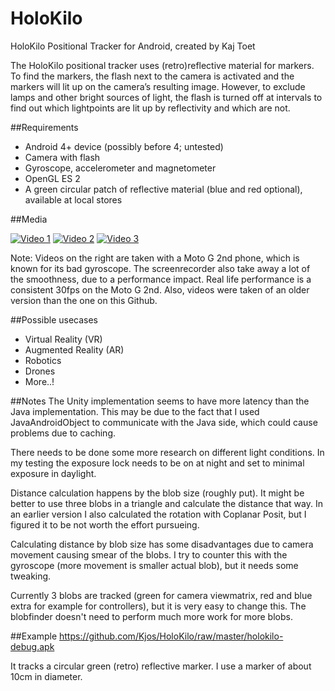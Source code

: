 # HoloKilo
HoloKilo Positional Tracker for Android, created by Kaj Toet

The HoloKilo positional tracker uses (retro)reflective material for markers. To find the markers, the flash next to the camera is activated and the markers will lit up on the camera’s resulting image. However, to exclude lamps and other bright sources of light, the flash is turned off at intervals to find out which lightpoints are lit up by reflectivity and which are not.

##Requirements
- Android 4+ device (possibly before 4; untested)
- Camera with flash
- Gyroscope, accelerometer and magnetometer
- OpenGL ES 2
- A green circular patch of reflective material (blue and red optional), available at local stores

##Media

[![Video 1](http://img.youtube.com/vi/K6ztsdTKuzc/0.jpg)](http://www.youtube.com/watch?v=K6ztsdTKuzc)
[![Video 2](http://img.youtube.com/vi/VQW2xLNd_-Y/0.jpg)](http://www.youtube.com/watch?v=VQW2xLNd_-Y)
[![Video 3](http://img.youtube.com/vi/ydd2h-7mcxk/0.jpg)](http://www.youtube.com/watch?v=ydd2h-7mcxk)

Note: Videos on the right are taken with a Moto G 2nd phone, which is known for its bad gyroscope. The screenrecorder also take away a lot of the smoothness, due to a performance impact. Real life performance is a consistent 30fps on the Moto G 2nd.
Also, videos were taken of an older version than the one on this Github.

##Possible usecases
- Virtual Reality (VR)
- Augmented Reality (AR)
- Robotics
- Drones
- More..!

##Notes
The Unity implementation seems to have more latency than the Java implementation. This may be due to the fact that I used JavaAndroidObject to communicate with the Java side, which could cause problems due to caching.

There needs to be done some more research on different light conditions. In my testing the exposure lock needs to be on at night and set to minimal exposure in daylight.

Distance calculation happens by the blob size (roughly put). It might be better to use three blobs in a triangle and calculate the distance that way. In an earlier version I also calculated the rotation with Coplanar Posit, but I figured it to be not worth the effort pursueing.

Calculating distance by blob size has some disadvantages due to camera movement causing smear of the blobs. I try to counter this with the gyroscope (more movement is smaller actual blob), but it needs some tweaking.

Currently 3 blobs are tracked (green for camera viewmatrix, red and blue extra for example for controllers), but it is very easy to change this. The blobfinder doesn't need to perform much more work for more blobs.

##Example
https://github.com/Kjos/HoloKilo/raw/master/holokilo-debug.apk

It tracks a circular green (retro) reflective marker. I use a marker of about 10cm in diameter.

